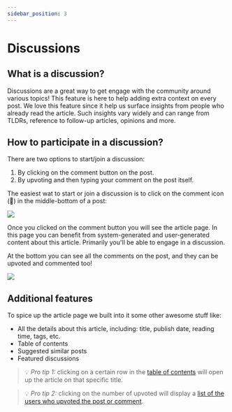 ```yaml
---
sidebar_position: 3
---
```


# Discussions

## What is a discussion?

Discussions are a great way to get engage with the community around various topics! This feature is here to help adding extra context on every post. We love this feature since it help us surface insights from people who already read the article. Such insights vary widely and can range from TLDRs, reference to follow-up articles, opinions and more.

## How to participate in a discussion?

There are two options to start/join a discussion:
1. By clicking on the comment button on the post.
2. By upvoting and then typing your comment on the post itself.

The easiest wat to start or join a discussion is to click on the comment icon (💬) in the middle-bottom of a post:

![](https://daily-now-res.cloudinary.com/image/upload/v1636467897/docs/discussions.svg)

Once you clicked on the comment button you will see the article page. In this page you can benefit from system-generated and user-generated content about this article. Primarily you'll be able to engage in a discussion. 

At the bottom you can see all the comments on the post, and they can be upvoted and commented too!

![](https://daily-now-res.cloudinary.com/image/upload/v1636467897/docs/disc3.svg)

## Additional features

To spice up the article page  we built into it some other awesome stuff like:
* All the details about this article, including: title, publish date, reading time, tags, etc.
* Table of contents
* Suggested similar posts
* Featured discussions

> 💡 *Pro tip 1:* clicking on a certain row in the [table of contents](https://app.daily.dev/posts/dfK6hCNTe) will open up the article on that specific title. 

> 💡 *Pro tip 2:* clicking on the number of upvoted will display a [list of the users who upvoted the post or comment](https://app.daily.dev/posts/UmneP_B6O).